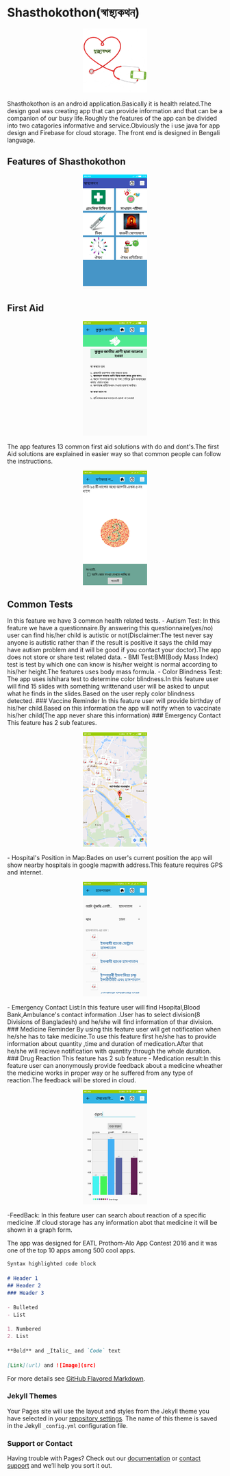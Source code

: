# Shasthokothon(স্বাস্থ্যকথন)

<p align="center">
<img src="App_images/Logo1.png" class="img-responsive" width="150" height="150" >
</p>
Shasthokothon  is an android application.Basically it is health related.The design goal was creating app that can provide information and that can be a companion of our busy life.Roughly the features of the app can be divided into two catagories informative and service.Obviously the  i use  java for app design and Firebase for cloud storage. The front end is designed in Bengali language.

## Features of Shasthokothon
<p align="center">
<img src="App_images/Main_Window.png" class="img-responsive" width="150" height="267" >
</p>

<h2>First Aid</h2>
<p align="center">
<img src="App_images/First_aid.png" class="img-responsive" width="150" height="267" >
</p>
The app features 13 common first aid solutions with do and dont's.The first Aid solutions are explained in easier way so that common people can follow the instructions.
<p align="center">
<img src="App_images/color_blindness.png" class="img-responsive" width="150" height="267" >
</p>
<h2>Common Tests</h2>
In this feature we have 3 common health related tests.
- Autism Test: In this feature we have a questionnaire.By answering this questionnaire(yes/no) user can find his/her child is autistic or not(Disclaimer:The test never say  anyone is autistic rather than if the result is positive it says the child may have autism problem and it will be good if you contact your doctor).The app does not store or share test related data.
- BMI Test:BMI(Body Mass Index) test is test by which one can know is his/her weight is normal according to his/her height.The features uses body mass formula.
- Color Blindness Test: The app uses ishihara test to determine color blindness.In this feature user will find 15 slides with something writtenand user will be asked to unput what he finds in the slides.Based on the user reply color blindness detected.
### Vaccine Reminder
In this feature user will provide birthday of his/her child.Based on this information the app will notify when to vaccinate his/her child(The app never share this information)
### Emergency Contact
This feature has 2 sub features.
<p align="center">
<img src="App_images/Map.png" class="img-responsive" width="150" height="267" >
</p>
- Hospital's Position in Map:Bades on user's current position the app will show nearby hospitals in google mapwith address.This feature requires GPS and internet.
<p align="center">
<img src="App_images/emergency_Contact.png" class="img-responsive" width="150" height="267" >
</p>
- Emergency Contact List:In this feature user will find Hsopital,Blood Bank,Ambulance's contact information .User has to select division(8 Divisions of Bangladesh) and he/she will find information of thar division.
### Medicine Reminder
By using this feature user will get notification when he/she has to take medicine.To use this feature first he/she has to provide information about quantity ,time and duration of medication.After that he/she will recieve notification with quantity through the whole duration.
### Drug Reaction
This feature has 2 sub feature
- Medication result:In this feature user can anonymously provide feedback about a medicine wheather the medicine works in proper way or he suffered from any type of reaction.The feedback will be stored in cloud.
<p align="center">
<img src="App_images/Graph.png" class="img-responsive" width="150" height="267" >
</p>
-FeedBack: In this feature user can search about reaction of a specific medicine .If cloud storage has any information abot that medicine  it will be shown in a graph form.


The app was designed for EATL Prothom-Alo App Contest 2016 and it was one of the top 10 apps among 500 cool apps.
```markdown
Syntax highlighted code block

# Header 1
## Header 2
### Header 3

- Bulleted
- List

1. Numbered
2. List

**Bold** and _Italic_ and `Code` text

[Link](url) and ![Image](src)
```

For more details see [GitHub Flavored Markdown](https://guides.github.com/features/mastering-markdown/).

### Jekyll Themes

Your Pages site will use the layout and styles from the Jekyll theme you have selected in your [repository settings](https://github.com/partha117/Shasthokothon-Android-app-/settings). The name of this theme is saved in the Jekyll `_config.yml` configuration file.

### Support or Contact

Having trouble with Pages? Check out our [documentation](https://help.github.com/categories/github-pages-basics/) or [contact support](https://github.com/contact) and we’ll help you sort it out.
